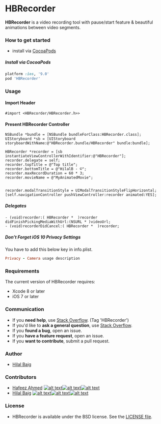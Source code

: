 # HBRecorder
**HBRecorder** is a video recording tool with pause/start feature & beautiful animations between video segments.

### How to get started
- install via [CocoaPods](http://cocoapods.org)


##### Install via CocoaPods

```ruby
platform :ios, '9.0'
pod 'HBRecorder'
```

### Usage

#### Import Header
`#import <HBRecorder/HBRecorder.h>>`

#### Present HBRecorder Controller

```objc
NSBundle *bundle = [NSBundle bundleForClass:HBRecorder.class];
UIStoryboard *sb = [UIStoryboard storyboardWithName:@"HBRecorder.bundle/HBRecorder" bundle:bundle];

HBRecorder *recorder = [sb instantiateViewControllerWithIdentifier:@"HBRecorder"];
recorder.delegate = self;
recorder.topTitle = @"Top title";
recorder.bottomTitle = @"HilalB - ©";
recorder.maxRecordDuration = 60 * 3;
recorder.movieName = @"MyAnimatedMovie";


recorder.modalTransitionStyle = UIModalTransitionStyleFlipHorizontal;
[self.navigationController pushViewController:recorder animated:YES];
```

##### Delegates
```objc
- (void)recorder:( HBRecorder *  )recorder  didFinishPickingMediaWithUrl:(NSURL * )videoUrl;
- (void)recorderDidCancel:( HBRecorder *  )recorder;
```

##### Don’t Forget iOS 10 Privacy Settings
You have to add this below key in info.plist.
```ruby
Privacy - Camera usage description
```



### Requirements 
The current version of HBRecorder requires:
- Xcode 8 or later
- iOS 7 or later


### Communication

- If you **need help**, use [Stack Overflow](http://stackoverflow.com/questions/tagged/hbrecorder). (Tag 'HBRecorder')
- If you'd like to **ask a general question**, use [Stack Overflow](http://stackoverflow.com/questions/tagged/hbrecorder).
- If you **found a bug**, open an issue.
- If you **have a feature request**, open an issue.
- If you **want to contribute**, submit a pull request.

### Author
- [Hilal Baig](https://github.com/hilalbaig)


### Contributors
- [Hafeez Ahmed](https://github.com/imhafeez) [![alt text][1.1]][1][![alt text][2.1]][2][![alt text][3.1]][3]
- [Hilal Baig](https://github.com/hilalbaig) [![alt text][1.1]][4][![alt text][2.1]][5][![alt text][3.1]][6]



<!-- links to your social media accounts -->
[1]: http://www.twitter.com/imhafeezkpk
[2]: https://www.facebook.com/imhafeezkpk
[3]: http://www.github.com/imhafeez

<!-- links to your social media accounts -->
[4]: http://www.twitter.com/hilalbaig
[5]: http://www.facebook.com/hilalbaig
[6]: http://www.github.com/hilalbaig




<!-- links to social media icons -->
[1.1]: http://i.imgur.com/tXSoThF.png (twitter icon with padding)
[2.1]: http://i.imgur.com/P3YfQoD.png (facebook icon with padding)
[3.1]: http://i.imgur.com/0o48UoR.png (github icon with padding)





### License
- HBRecorder is available under the BSD license. See the [LICENSE file](https://github.com/HBRecorder/HBRecorder/blob/master/LICENSE.txt).

